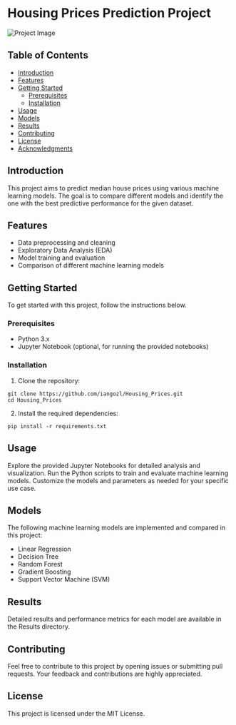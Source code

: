 # Housing Prices Prediction Project

![Project Image](https://upload.wikimedia.org/wikipedia/commons/f/f3/Memphis_Tennessee-2014.jpg)

## Table of Contents
- [Introduction](#introduction)
- [Features](#features)
- [Getting Started](#getting-started)
  - [Prerequisites](#prerequisites)
  - [Installation](#installation)
- [Usage](#usage)
- [Models](#models)
- [Results](#results)
- [Contributing](#contributing)
- [License](#license)
- [Acknowledgments](#acknowledgments)

## Introduction
This project aims to predict median house prices using various machine learning models. The goal is to compare different models and identify the one with the best predictive performance for the given dataset.

## Features
- Data preprocessing and cleaning
- Exploratory Data Analysis (EDA)
- Model training and evaluation
- Comparison of different machine learning models

## Getting Started
To get started with this project, follow the instructions below.

### Prerequisites
- Python 3.x
- Jupyter Notebook (optional, for running the provided notebooks)

### Installation

1. Clone the repository:
```
git clone https://github.com/iangozl/Housing_Prices.git
cd Housing_Prices
```
2. Install the required dependencies:
```
pip install -r requirements.txt
```

## Usage

Explore the provided Jupyter Notebooks for detailed analysis and visualization.
Run the Python scripts to train and evaluate machine learning models.
Customize the models and parameters as needed for your specific use case.

## Models

The following machine learning models are implemented and compared in this project:

- Linear Regression
- Decision Tree
- Random Forest
- Gradient Boosting
- Support Vector Machine (SVM)

## Results
Detailed results and performance metrics for each model are available in the Results directory.

## Contributing
Feel free to contribute to this project by opening issues or submitting pull requests. Your feedback and contributions are highly appreciated.

## License
This project is licensed under the MIT License.
